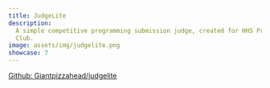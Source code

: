 ```yaml
---
title: JudgeLite
description:
  A simple competitive programming submission judge, created for HHS Programming
  Club.
image: assets/img/judgelite.png
showcase: 7
---
```


[Github: Giantpizzahead/judgelite](https://github.com/Giantpizzahead/judgelite)
